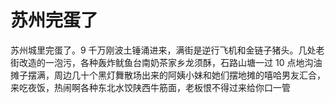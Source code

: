 # 苏州完蛋了

苏州城里完蛋了。9 千万刚波土锤涌进来，满街是逆行飞机和金链子猪头。几处老街改造的一泡污，各种轰炸鱿鱼台南奶茶家乡龙须酥，石路山塘一过 10 点地沟油摊子摆满，周边几十个黑灯舞散场出来的阿姨小妹和她们摆地摊的嘻哈男友汇合，来吃夜饭，热闹啊各种东北水饺陕西牛筋面，老板恨不得过来给你口一管

